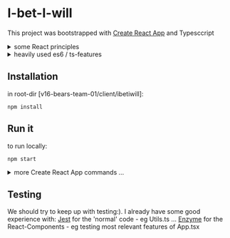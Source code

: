 # I-bet-I-will

This project was bootstrapped with [Create React App](https://github.com/facebook/create-react-app) and Typesccript <br />

<details><summary>some React principles</summary>

### DOM as function of State
- A React component basically returns the DOM / html given the State as input.
- ie: ReactComponent = appState => jsx / html

### Unidirectional data flow
- All State is stored in the Top-Component. 
- Stateful Components are either Classes or Functions with hooks.
- State is passed to (presentational) child Components via Props.
- Presentational Components are Functions.
- (it integrates nicely with Redux if needed later - ie state gets more complex)

### Best Practice
- Small / Single Purpose Components
- keep State simpel, derive/calculate as much as possible
- create copies of iterables or Objects, never manipulate State inplace.
eg:
state = [1,2,3];
newState = [...state, 4, 5];

</details>

<details><summary>heavily used es6 / ts-features</summary>
- decomposition<br />
- arrow-synthax<br />
- array.map()<br />
- object.assign() and ...spread<br />
</details>


## Installation
in root-dir [v16-bears-team-01/client/ibetiwill]:
```
npm install
```

## Run it 
to run locally:
```
npm start
```
<details><summary>more Create React App commands ...</summary>
<p>
These are the original CRA-instructions.
In the project directory, you can run (Available Scripts):

```
npm start
```

Runs the app in the development mode.<br />
Open [http://localhost:3000](http://localhost:3000) to view it in the browser.

The page will reload if you make edits.<br />
You will also see any lint errors in the console.

```
npm test
```
Launches the test runner in the interactive watch mode.<br />
See the section about [running tests](https://facebook.github.io/create-react-app/docs/running-tests) for more information.

```
npm run build
```

Builds the app for production to the `build` folder.<br />
It correctly bundles React in production mode and optimizes the build for the best performance.

The build is minified and the filenames include the hashes.<br />
Your app is ready to be deployed!

See the section about [deployment](https://facebook.github.io/create-react-app/docs/deployment) for more information.

```
npm run eject`
```

**Note: this is a one-way operation. Once you `eject`, you can’t go back!**

If you aren’t satisfied with the build tool and configuration choices, you can `eject` at any time. This command will remove the single build dependency from your project.

Instead, it will copy all the configuration files and the transitive dependencies (Webpack, Babel, ESLint, etc) right into your project so you have full control over them. All of the commands except `eject` will still work, but they will point to the copied scripts so you can tweak them. At this point you’re on your own.

You don’t have to ever use `eject`. The curated feature set is suitable for small and middle deployments, and you shouldn’t feel obligated to use this feature. However we understand that this tool wouldn’t be useful if you couldn’t customize it when you are ready for it.

## Learn More

You can learn more in the [Create React App documentation](https://facebook.github.io/create-react-app/docs/getting-started).

To learn React, check out the [React documentation](https://reactjs.org/).

</p>
</details>

## Testing 
We should try to keep up with testing:). 
I already have some good experience with:
[Jest](https://jestjs.io/) for the 'normal' code - eg Utils.ts ...
[Enzyme](https://airbnb.io/enzyme/) for the React-Components - eg testing most relevant features of App.tsx
